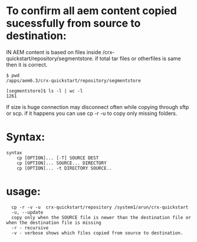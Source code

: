 
To confirm all aem content copied sucessfully from source to destination:
==========================================================================

IN AEM content is based on files inside /crx-quickstart/repository/segmentstore. if total tar files or otherfiles
is same then it is correct.

    $ pwd
    /apps/aem6.3/crx-quickstart/repository/segmentstore

    [segmentstore]$ ls -l | wc -l
    1261

If size is huge connection may disconnect often while copying through sftp or scp. if it happens you can use
cp -r -u to copy only missing folders.

Syntax:
========

    syntax 
        cp [OPTION]... [-T] SOURCE DEST
        cp [OPTION]... SOURCE... DIRECTORY
        cp [OPTION]... -t DIRECTORY SOURCE..

  usage:
  ======
      cp -r -v -u  crx-quickstart/repository /system1/arun/crx-quickstart
      -u, --update
      copy only when the SOURCE file is newer than the destination file or when the destination file is missing
      -r - recursive
      -v - verbose shows which files copied from source to destination.

